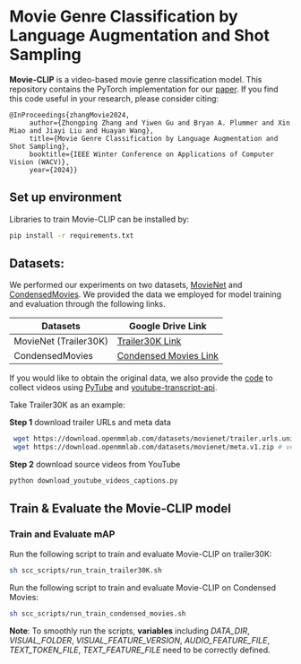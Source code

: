 # Movie Genre Classification by Language Augmentation and Shot Sampling
**Movie-CLIP** is a video-based movie genre classification model. This repository contains the PyTorch implementation for our [paper](https://arxiv.org/abs/2203.13281).
If you find this code useful in your research, please consider citing:

    @InProceedings{zhangMovie2024,
         author={Zhongping Zhang and Yiwen Gu and Bryan A. Plummer and Xin Miao and Jiayi Liu and Huayan Wang},
         title={Movie Genre Classification by Language Augmentation and Shot Sampling},
         booktitle={IEEE Winter Conference on Applications of Computer Vision (WACV)},
         year={2024}}

## Set up environment
Libraries to train Movie-CLIP can be installed by:
```sh
pip install -r requirements.txt
```

## Datasets:
We performed our experiments on two datasets, [MovieNet](https://movienet.github.io/) and [CondensedMovies](https://www.robots.ox.ac.uk/~vgg/data/condensed-movies/). 
We provided the data we employed for model training and evaluation through the following links. 


| Datasets              | Google Drive Link                                                                                     |
|-----------------------|-------------------------------------------------------------------------------------------------------|
| MovieNet (Trailer30K) | [Trailer30K Link](https://drive.google.com/drive/folders/13383-assGkSU-KO1sNdsJLdvBCvVV4oG?usp=sharing) |
| CondensedMovies       | [Condensed Movies Link](https://drive.google.com/drive/folders/1RVd_A_JXQtfbVxQ9i9HlP7yphnGIfgq7?usp=sharing)|

If you would like to obtain the original data, we also provide the [code](https://github.com/Zhongping-Zhang/Movie-CLIP/blob/main/download_youtube_videos_captions.py) to collect videos 
using [PyTube](https://github.com/pytube/pytube) and [youtube-transcript-api](https://pypi.org/project/youtube-transcript-api/).

Take Trailer30K as an example:

**Step 1** download trailer URLs and meta data
```sh
 wget https://download.openmmlab.com/datasets/movienet/trailer.urls.unique30K.v1.json # version 1.0
 wget https://download.openmmlab.com/datasets/movienet/meta.v1.zip # version 1.0
```

**Step 2** download source videos from YouTube

```sh
python download_youtube_videos_captions.py
```


## Train & Evaluate the Movie-CLIP model
### Train and Evaluate mAP
Run the following script to train and evaluate Movie-CLIP on trailer30K:
```sh
sh scc_scripts/run_train_trailer30K.sh
```

Run the following script to train and evaluate Movie-CLIP on Condensed Movies:
```sh
sh scc_scripts/run_train_condensed_movies.sh
```

**Note**: To smoothly run the scripts, **variables** including *DATA_DIR*, 
*VISUAL_FOLDER*, *VISUAL_FEATURE_VERSION*, *AUDIO_FEATURE_FILE*,
*TEXT_TOKEN_FILE*, *TEXT_FEATURE_FILE* need to be correctly defined. 
